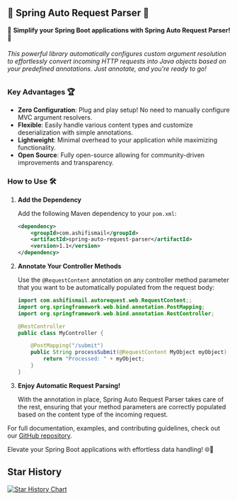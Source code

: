 ## 🚀 Spring Auto Request Parser 🚀

🌟 **Simplify your Spring Boot applications with Spring Auto Request Parser!** 🌟

###### This powerful library automatically configures custom argument resolution to effortlessly convert incoming HTTP requests into Java objects based on your predefined annotations. Just annotate, and you're ready to go!

### Key Advantages 🏆

- **Zero Configuration**: Plug and play setup! No need to manually configure MVC argument resolvers.
- **Flexible**: Easily handle various content types and customize deserialization with simple annotations.
- **Lightweight**: Minimal overhead to your application while maximizing functionality.
- **Open Source**: Fully open-source allowing for community-driven improvements and transparency.

### How to Use 🛠️

1. **Add the Dependency**

   Add the following Maven dependency to your `pom.xml`:

   ```xml
   <dependency>
       <groupId>com.ashifismail</groupId>
       <artifactId>spring-auto-request-parser</artifactId>
       <version>1.1</version>
   </dependency>
   ```

2. **Annotate Your Controller Methods**

   Use the `@RequestContent` annotation on any controller method parameter that you want to be automatically populated from the request body:

   ```java
   import com.ashifismail.autorequest.web.RequestContent;;
   import org.springframework.web.bind.annotation.PostMapping;
   import org.springframework.web.bind.annotation.RestController;

   @RestController
   public class MyController {

       @PostMapping("/submit")
       public String processSubmit(@RequestContent MyObject myObject) {
           return "Processed: " + myObject;
       }
   }
   ```

3. **Enjoy Automatic Request Parsing!**

   With the annotation in place, Spring Auto Request Parser takes care of the rest, ensuring that your method parameters are correctly populated based on the content type of the incoming request.

For full documentation, examples, and contributing guidelines, check out our [GitHub repository](#).

Elevate your Spring Boot applications with effortless data handling! 🌐🚀

## Star History

[![Star History Chart](https://api.star-history.com/svg?repos=ashif-ismail/spring-auto-request-parser&type=Date)](https://star-history.com/#ashif-ismail/spring-auto-request-parser&Date)
